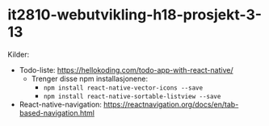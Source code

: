 # it2810-webutvikling-h18-prosjekt-3-13


Kilder:
- Todo-liste: https://hellokoding.com/todo-app-with-react-native/
  - Trenger disse npm installasjonene:
    - `npm install react-native-vector-icons --save`
    - `npm install react-native-sortable-listview --save`
- React-native-navigation: https://reactnavigation.org/docs/en/tab-based-navigation.html
